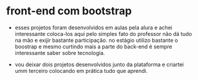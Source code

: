 # front-end com bootstrap

- esses projetos foram desenvolvidos em aulas pela alura e achei interessante coloca-los aqui pelo simples fato do professor não dá tudo na mão e exijir bastante participação. no estágio utilizo bastante o boostrap e mesmo curtindo mais a parte do back-end é sempre interessante saber sobre tecnologia.

- vou deixar dois projetos desenvolvidos junto da plataforma e criartei umm terceiro colocando em prática tudo que aprendi. 
